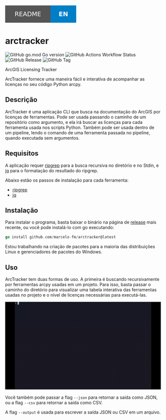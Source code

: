 [![Readme EN](/assets/readme-en.svg)](/README.md)
# arctracker

![GitHub go.mod Go version](https://img.shields.io/github/go-mod/go-version/marcelo-fm/arctracker?style=for-the-badge) ![GitHub Actions Workflow Status](https://img.shields.io/github/actions/workflow/status/marcelo-fm/arctracker/.github%2Fworkflows%2Fgo.yml?style=for-the-badge) ![GitHub Release](https://img.shields.io/github/v/release/marcelo-fm/arctracker?style=for-the-badge) ![GitHub Tag](https://img.shields.io/github/v/tag/marcelo-fm/arctracker?style=for-the-badge)

ArcGIS Licensing Tracker

ArcTracker fornece uma maneira fácil e interativa de acompanhar as licenças no seu código Python arcpy.

## Descrição

ArcTracker é uma aplicação CLI que busca na documentação do ArcGIS por licenças de ferramentas. Pode ser usada passando o caminho de um repositório como argumento, e ela irá buscar as licenças para cada ferramenta usada nos scripts Python. Também pode ser usada dentro de um pipeline, lendo o comando de uma ferramenta passada no pipeline, quando executada sem argumentos.

## Requisitos

A aplicação requer [ripgrep](https://github.com/BurntSushi/ripgrep) para a busca recursiva no diretório e no Stdin, e [jq](https://github.com/jqlang/jq) para o formatação do resultado do ripgrep.

Abaixo estão os passos de instalação para cada ferramenta:
- [ripgrep](https://github.com/BurntSushi/ripgrep?tab=readme-ov-file#installation)
- [jq](https://github.com/jqlang/jq?tab=readme-ov-file#installation)

## Instalação

Para instalar o programa, basta baixar o binário na página de [release](https://github.com/marcelo-fm/arctracker/releases) mais recente, ou você pode instalá-lo com go executando:

```go
go install github.com/marcelo-fm/arctracker@latest
```

Estou trabalhando na criação de pacotes para a maioria das distribuições Linux e gerenciadores de pacotes do Windows.

## Uso

ArcTracker tem duas formas de uso. A primeira é buscando recursivamente por ferramentas arcpy usadas em um projeto. Para isso, basta passar o caminho do diretório para visualizar uma tabela interativa das ferramentas usadas no projeto e o nível de licenças necessárias para executá-las.

![ArcTracker Usage](/assets/arctracker.gif)

Você também pode passar a flag `--json` para retornar a saída como JSON, ou a flag `--csv` para retornar a saída como CSV.

A flag `--output` é usada para escrever a saída JSON ou CSV em um arquivo.
